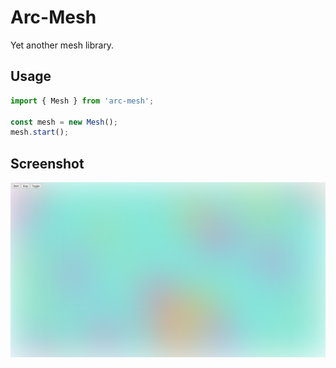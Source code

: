 # Arc-Mesh

Yet another mesh library.

## Usage

```ts
import { Mesh } from 'arc-mesh';

const mesh = new Mesh();
mesh.start();
```

## Screenshot

![Screenshot](./screenshot.png)